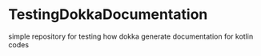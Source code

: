 # TestingDokkaDocumentation
simple repository for testing how dokka generate documentation for kotlin codes

